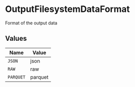 # OutputFilesystemDataFormat

Format of the output data


## Values

| Name      | Value     |
| --------- | --------- |
| `JSON`    | json      |
| `RAW`     | raw       |
| `PARQUET` | parquet   |